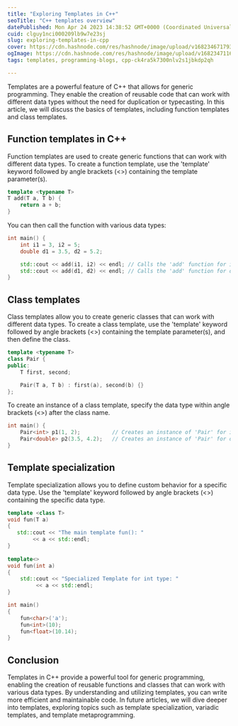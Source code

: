 ```yaml
---
title: "Exploring Templates in C++"
seoTitle: "C++ templates overview"
datePublished: Mon Apr 24 2023 14:38:52 GMT+0000 (Coordinated Universal Time)
cuid: clguy1nci000209lb9w7e23sj
slug: exploring-templates-in-cpp
cover: https://cdn.hashnode.com/res/hashnode/image/upload/v1682346717936/1b05b39b-f995-4d9b-953d-2b6bf0b5e63b.jpeg
ogImage: https://cdn.hashnode.com/res/hashnode/image/upload/v1682347116341/7c5c4ce8-a77d-42ff-aef9-57f89fa86d3c.jpeg
tags: templates, programming-blogs, cpp-ck4ra5k7300nlv2s1jbkdp2qh

---
```


Templates are a powerful feature of C++ that allows for generic programming. They enable the creation of reusable code that can work with different data types without the need for duplication or typecasting. In this article, we will discuss the basics of templates, including function templates and class templates.

## Function templates in C++

Function templates are used to create generic functions that can work with different data types. To create a function template, use the 'template' keyword followed by angle brackets (&lt;&gt;) containing the template parameter(s).

```cpp
template <typename T>
T add(T a, T b) {
    return a + b;
}
```

You can then call the function with various data types:

```cpp
int main() {
    int i1 = 3, i2 = 5;
    double d1 = 3.5, d2 = 5.2;

    std::cout << add(i1, i2) << endl; // Calls the 'add' function for integers
    std::cout << add(d1, d2) << endl; // Calls the 'add' function for doubles
}
```

## Class templates

Class templates allow you to create generic classes that can work with different data types. To create a class template, use the 'template' keyword followed by angle brackets (&lt;&gt;) containing the template parameter(s), and then define the class.

```cpp
template <typename T>
class Pair {
public:
    T first, second;

    Pair(T a, T b) : first(a), second(b) {}
};
```

To create an instance of a class template, specify the data type within angle brackets (&lt;&gt;) after the class name.

```cpp
int main() {
    Pair<int> p1(1, 2);          // Creates an instance of 'Pair' for integers
    Pair<double> p2(3.5, 4.2);   // Creates an instance of 'Pair' for doubles
}
```

## Template specialization

Template specialization allows you to define custom behavior for a specific data type. Use the 'template' keyword followed by angle brackets (&lt;&gt;) containing the specific data type.

```cpp
template <class T>
void fun(T a)
{
   std::cout << "The main template fun(): "
        << a << std::endl;
}
 
template<>
void fun(int a)
{
    std::cout << "Specialized Template for int type: "
         << a << std::endl;
}

int main()
{
    fun<char>('a');
    fun<int>(10);
    fun<float>(10.14);
}
```

## Conclusion

Templates in C++ provide a powerful tool for generic programming, enabling the creation of reusable functions and classes that can work with various data types. By understanding and utilizing templates, you can write more efficient and maintainable code. In future articles, we will dive deeper into templates, exploring topics such as template specialization, variadic templates, and template metaprogramming.